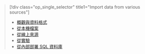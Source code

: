 > [!div class="op_single_selector" title1="Import data from various sources"]
> * [概觀與資料格式](../articles/machine-learning/machine-learning-data-science-import-data.md)
> * [從本機檔案](../articles/machine-learning/machine-learning-import-data-from-local-file.md)
> * [從線上來源](../articles/machine-learning/machine-learning-import-data-from-online-sources.md)
> * [從實驗](../articles/machine-learning/machine-learning-import-data-from-an-experiment.md)
> * [從內部部署 SQL 資料庫](../articles/machine-learning/machine-learning-use-data-from-an-on-premises-sql-server.md)
>  

